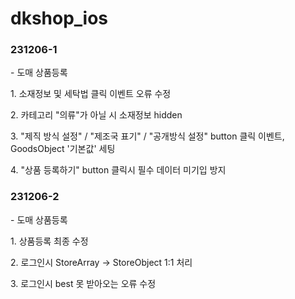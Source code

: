 <h1>dkshop_ios</h1>

<h3>231206-1</h3>
<p>- 도매 상품등록</p>
<p>1. 소재정보 및 세탁법 클릭 이벤트 오류 수정</p>
<p>2. 카테고리 "의류"가 아닐 시 소재정보 hidden</p>
<p>3. "제직 방식 설정" / "제조국 표기" / "공개방식 설정" button 클릭 이벤트, GoodsObject '기본값' 세팅</p>
<p>4. "상품 등록하기" button 클릭시 필수 데이터 미기입 방지</p>

<h3>231206-2</h3>
<p>- 도매 상품등록</p>
<p>1. 상품등록 최종 수정</p>
<p>2. 로그인시 StoreArray -> StoreObject 1:1 처리</p>
<p>3. 로그인시 best 못 받아오는 오류 수정</p>
